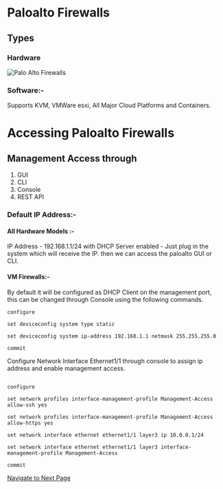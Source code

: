 # Paloalto Firewalls

## Types

### Hardware

![Palo Alto Firewalls](https://private-user-images.githubusercontent.com/146918896/415894996-6bb37971-8113-4aeb-9eee-b28e9304f8cd.png?jwt=eyJhbGciOiJIUzI1NiIsInR5cCI6IkpXVCJ9.eyJpc3MiOiJnaXRodWIuY29tIiwiYXVkIjoicmF3LmdpdGh1YnVzZXJjb250ZW50LmNvbSIsImtleSI6ImtleTUiLCJleHAiOjE3NDM0MTUzNTksIm5iZiI6MTc0MzQxNTA1OSwicGF0aCI6Ii8xNDY5MTg4OTYvNDE1ODk0OTk2LTZiYjM3OTcxLTgxMTMtNGFlYi05ZWVlLWIyOGU5MzA0ZjhjZC5wbmc_WC1BbXotQWxnb3JpdGhtPUFXUzQtSE1BQy1TSEEyNTYmWC1BbXotQ3JlZGVudGlhbD1BS0lBVkNPRFlMU0E1M1BRSzRaQSUyRjIwMjUwMzMxJTJGdXMtZWFzdC0xJTJGczMlMkZhd3M0X3JlcXVlc3QmWC1BbXotRGF0ZT0yMDI1MDMzMVQwOTU3MzlaJlgtQW16LUV4cGlyZXM9MzAwJlgtQW16LVNpZ25hdHVyZT0yNzFmODRmODg0Yjc5NWE3MTYyN2NkYjA3YjkxYTU1NDJlODU2MmFlYzgxMzgxMjc4NzEyNmU5MjIxZTQxOTk2JlgtQW16LVNpZ25lZEhlYWRlcnM9aG9zdCJ9.iOEZ12xU8fDTST_3ELEfIr1Aja2a50NJIeTp5G8rK3M)

### Software:- 

Supports KVM, VMWare esxi, All Major Cloud Platforms and Containers.

# Accessing Paloalto Firewalls
## Management Access through

1. GUI
2. CLI
3. Console
4. REST API

### Default IP Address:-

#### All Hardware Models :-

IP Address - 192.168.1.1/24 with DHCP Server enabled - Just plug in the system which will receive the IP. then we can access the paloalto GUI or CLI.

#### VM Firewalls:-

By default it will be configured as DHCP Client on the management port, this can be changed through Console using the following commands.

```
configure

set deviceconfig system type static

set deviceconfig system ip-address 192.168.1.1 netmask 255.255.255.0

commit
```

Configure Network Interface Ethernet1/1 through console to assign ip address and enable management access.
```

configure

set network profiles interface-management-profile Management-Access allow-ssh yes

set network profiles interface-management-profile Management-Access allow-https yes

set network interface ethernet ethernet1/1 layer3 ip 10.0.0.1/24

set network interface ethernet ethernet1/1 layer3 interface-management-profile Management-Access

commit
```

[Navigate to Next Page](https://github.com/ashokkumarloganathan/paloalto/page2.md)